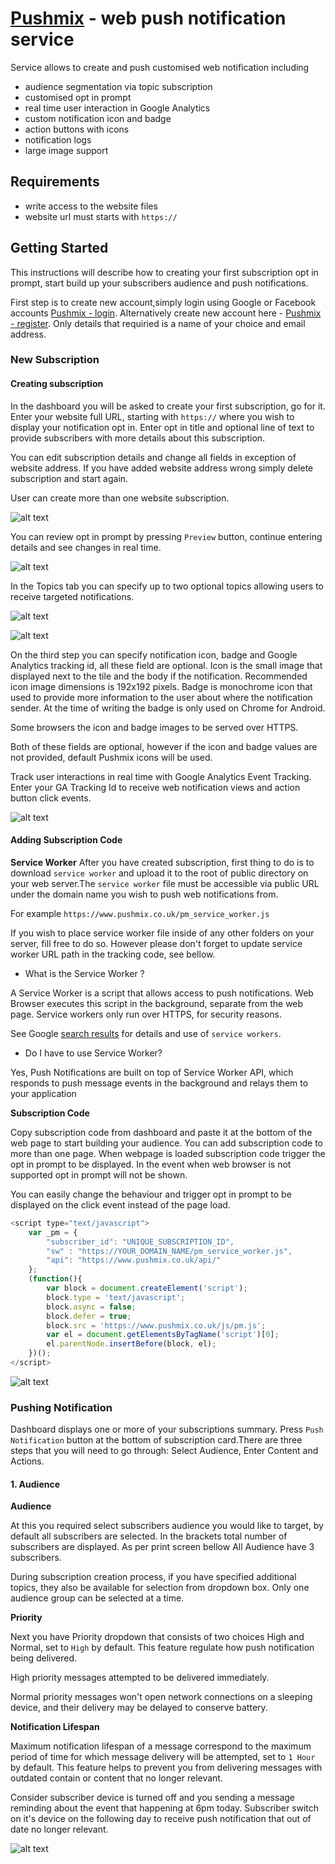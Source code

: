 # [Pushmix](https://www.pushmix.co.uk) - web push notification service
Service allows to create and push customised web notification including 
* audience segmentation via topic subscription 
* customised opt in prompt
* real time user interaction in Google Analytics
* custom notification icon and badge
* action buttons with icons
* notification logs
* large image support


## Requirements
* write access to the website files
* website url must starts with `https://`

## Getting Started
This instructions will describe how to creating your first subscription opt in prompt, 
start build up your subscribers audience and push notifications.

First step is to create new account,simply login using Google or Facebook accounts [Pushmix - login](https://dash.pushmix.co.uk/login).
Alternatively create new account here - [Pushmix - register](https://dash.pushmix.co.uk/register). Only details that requiried is a name of your choice and email address.

### New Subscription

#### Creating subscription

In the dashboard you will be asked to create your first subscription, go for it.
Enter your website full URL, starting with `https://` where you wish to display your notification opt in.
Enter opt in title and optional line of text to provide subscribers with more details about this subscription.

You can edit subscription details and change all fields in exception of website address. If you have added website address wrong simply delete subscription and start again.

User can create more than one website subscription.

![alt text](img/new_1.png "1.Details")

You can review opt in prompt by pressing `Preview` button, continue entering details and see changes in real time.


![alt text](img/new_2.png "Preview opt in prompt")

In the Topics tab you can specify up to two optional topics allowing users to receive targeted notifications.

![alt text](img/new_3.png "Topics")

![alt text](img/new_4.png "Topics")

On the third step you can specify notification icon, badge and Google Analytics tracking id, all these field are optional. Icon is the small image that displayed next to the tile and the body if the notification. Recommended icon image dimensions is 192x192 pixels. Badge is monochrome icon that used to provide more information to the user about where the notification sender. At the time of writing the badge is only used on Chrome for Android.

Some browsers the icon and badge images to be served over HTTPS.

Both of these fields are optional, however if the icon and badge values are not provided, default Pushmix icons will be used.

Track user interactions in real time with Google Analytics Event Tracking. Enter your GA Tracking Id to receive web notification views and action button click events.

 ![alt text](img/new_5.png "Extra")


#### Adding Subscription Code

**Service Worker**
After you have created subscription, first thing to do is to download `service worker` and upload it to the root of public directory on your web server.The `service worker` file must be accessible via public URL under the domain name you wish to push web notifications from.

For example `https://www.pushmix.co.uk/pm_service_worker.js`

If you wish to place service worker file inside of any other folders on your server, fill free to do so. However please don't forget to update service worker URL path in the tracking code, see bellow.

* What is the Service Worker ?

A Service Worker is a script that allows access to push notifications. Web Browser executes this script in the background, separate from the web page. Service workers only run over HTTPS, for security reasons.

See Google [search results](https://www.google.co.uk/search?safe=strict&ei=eC7GW_2iGszCgAaksp6QAQ&q=service+workers&oq=service+workes&gs_l=psy-ab.12...0.0..15074...0.0..0.0.0.......0......gws-wiz.NGcT7bDgRlo) for details and use of `service workers`.

* Do I have to use Service Worker?

Yes, Push Notifications are built on top of Service Worker API, which responds to push message events in the background and relays them to your application


**Subscription Code**

Copy subscription code from dashboard and paste it at the bottom of the web page to start building your audience. You can add subscription code to more than one page. When webpage is loaded subscription code trigger the opt in prompt to be displayed. In the event when web browser is not supported opt in prompt will not be shown.

You can easily change the behaviour and trigger opt in prompt to be displayed on the click event instead of the page load. 

```javascript
<script type="text/javascript">
    var _pm = {
        "subscriber_id": "UNIQUE_SUBSCRIPTION_ID",
        "sw" : "https://YOUR_DOMAIN_NAME/pm_service_worker.js",
        "api": "https://www.pushmix.co.uk/api/"
    };
    (function(){
        var block = document.createElement('script');
        block.type = 'text/javascript';
        block.async = false;
        block.defer = true;
        block.src = 'https://www.pushmix.co.uk/js/pm.js';
        var el = document.getElementsByTagName('script')[0];
        el.parentNode.insertBefore(block, el);
    })();  
</script> 
```

![alt text](img/new_4.png "Preview opt in prompt")

### Pushing Notification

Dashboard displays one or more of your subscriptions summary. Press `Push Notification` button at the bottom of subscription card.There are three steps that you will need to go through: Select Audience, Enter Content and Actions.

#### 1. Audience


**Audience**

At this you required select subscribers audience you would like to target, by default all subscribers are selected. In the brackets total number of subscribers are displayed. As per print screen bellow All Audience have 3 subscribers. 

During subscription creation process, if you have specified additional topics, they also be available for selection from dropdown box. Only one audience group can be selected at a time.

**Priority**

Next you have Priority dropdown that consists of two choices High and Normal, set to `High` by default. This feature regulate how push notification being delivered. 

High priority messages attempted to be delivered immediately. 

Normal priority messages won't open network connections on a sleeping device, and their delivery may be delayed to conserve battery.


**Notification Lifespan**

Maximum notification lifespan of a message correspond to the maximum period of time for which message delivery will be attempted, set to `1 Hour` by default. This feature helps to prevent you from delivering messages with outdated contain or content that no longer relevant. 

Consider subscriber device is turned off and you sending a message reminding about the event that happening at 6pm today. Subscriber switch on it's device on the following day to receive push notification that out of date no longer relevant.

![alt text](img/new_6.png "1. Audience")